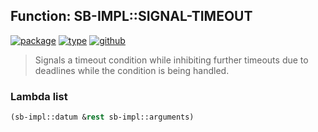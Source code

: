 ## Function: SB-IMPL::SIGNAL-TIMEOUT
[![package](https://img.shields.io/badge/Package-SB--IMPL-5f9ea0.svg?style=social&colorA=999999)](../) [![type](https://img.shields.io/badge/Type-Function-5f9ea0.svg?style=social&colorA=999999)](../#function) [![github](https://img.shields.io/badge/GitHub-View_the_source-5f9ea0.svg?style=social&colorA=999999&logo=github)](https://github.com/sbcl/sbcl/blob/master/src/code/deadline.lisp/) 

> Signals a timeout condition while inhibiting further timeouts due to
> deadlines while the condition is being handled.

### Lambda list
```cl
(sb-impl::datum &rest sb-impl::arguments)
```
